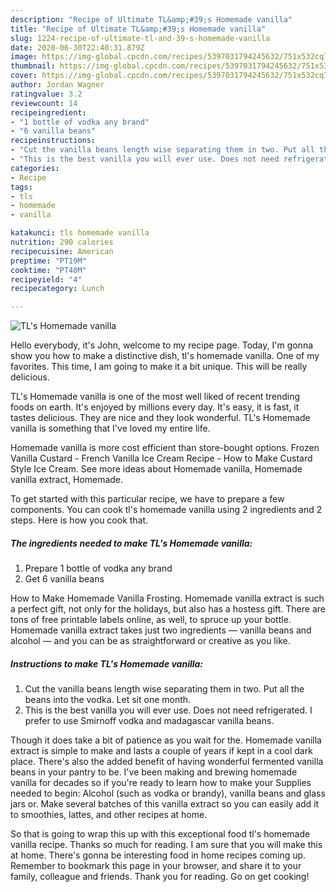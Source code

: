 ```yaml
---
description: "Recipe of Ultimate TL&amp;#39;s Homemade vanilla"
title: "Recipe of Ultimate TL&amp;#39;s Homemade vanilla"
slug: 1224-recipe-of-ultimate-tl-and-39-s-homemade-vanilla
date: 2020-06-30T22:40:31.879Z
image: https://img-global.cpcdn.com/recipes/5397031794245632/751x532cq70/tls-homemade-vanilla-recipe-main-photo.jpg
thumbnail: https://img-global.cpcdn.com/recipes/5397031794245632/751x532cq70/tls-homemade-vanilla-recipe-main-photo.jpg
cover: https://img-global.cpcdn.com/recipes/5397031794245632/751x532cq70/tls-homemade-vanilla-recipe-main-photo.jpg
author: Jordan Wagner
ratingvalue: 3.2
reviewcount: 14
recipeingredient:
- "1 bottle of vodka any brand"
- "6 vanilla beans"
recipeinstructions:
- "Cut the vanilla beans length wise separating them in two. Put all the beans into the vodka. Let sit one month."
- "This is the best vanilla you will ever use. Does not need refrigerated. I prefer to use Smirnoff vodka and madagascar vanilla beans."
categories:
- Recipe
tags:
- tls
- homemade
- vanilla

katakunci: tls homemade vanilla 
nutrition: 290 calories
recipecuisine: American
preptime: "PT19M"
cooktime: "PT40M"
recipeyield: "4"
recipecategory: Lunch

---
```



![TL&#39;s Homemade vanilla](https://img-global.cpcdn.com/recipes/5397031794245632/751x532cq70/tls-homemade-vanilla-recipe-main-photo.jpg)

Hello everybody, it's John, welcome to my recipe page. Today, I'm gonna show you how to make a distinctive dish, tl&#39;s homemade vanilla. One of my favorites. This time, I am going to make it a bit unique. This will be really delicious.

TL&#39;s Homemade vanilla is one of the most well liked of recent trending foods on earth. It's enjoyed by millions every day. It's easy, it is fast, it tastes delicious. They are nice and they look wonderful. TL&#39;s Homemade vanilla is something that I've loved my entire life.

Homemade vanilla is more cost efficient than store-bought options. Frozen Vanilla Custard - French Vanilla Ice Cream Recipe - How to Make Custard Style Ice Cream. See more ideas about Homemade vanilla, Homemade vanilla extract, Homemade.


To get started with this particular recipe, we have to prepare a few components. You can cook tl&#39;s homemade vanilla using 2 ingredients and 2 steps. Here is how you cook that.

<!--inarticleads1-->

##### The ingredients needed to make TL&#39;s Homemade vanilla:

1. Prepare 1 bottle of vodka any brand
1. Get 6 vanilla beans


How to Make Homemade Vanilla Frosting. Homemade vanilla extract is such a perfect gift, not only for the holidays, but also has a hostess gift. There are tons of free printable labels online, as well, to spruce up your bottle. Homemade vanilla extract takes just two ingredients — vanilla beans and alcohol — and you can be as straightforward or creative as you like. 

<!--inarticleads2-->

##### Instructions to make TL&#39;s Homemade vanilla:

1. Cut the vanilla beans length wise separating them in two. Put all the beans into the vodka. Let sit one month.
1. This is the best vanilla you will ever use. Does not need refrigerated. I prefer to use Smirnoff vodka and madagascar vanilla beans.


Though it does take a bit of patience as you wait for the. Homemade vanilla extract is simple to make and lasts a couple of years if kept in a cool dark place. There&#39;s also the added benefit of having wonderful fermented vanilla beans in your pantry to be. I&#39;ve been making and brewing homemade vanilla for decades so if you&#39;re ready to learn how to make your Supplies needed to begin: Alcohol (such as vodka or brandy), vanilla beans and glass jars or. Make several batches of this vanilla extract so you can easily add it to smoothies, lattes, and other recipes at home. 

So that is going to wrap this up with this exceptional food tl&#39;s homemade vanilla recipe. Thanks so much for reading. I am sure that you will make this at home. There's gonna be interesting food in home recipes coming up. Remember to bookmark this page in your browser, and share it to your family, colleague and friends. Thank you for reading. Go on get cooking!
